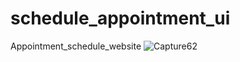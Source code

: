 # schedule_appointment_ui
Appointment_schedule_website
![Capture62](https://user-images.githubusercontent.com/8805744/212550945-5a8f1df5-28b7-43ae-8afb-65289d2178e3.PNG)
